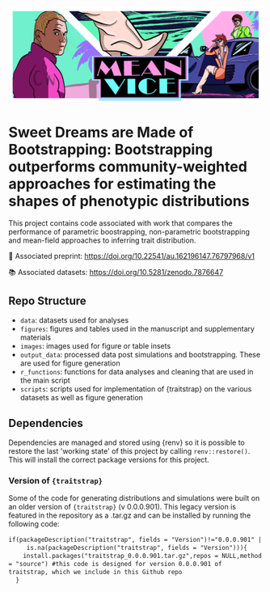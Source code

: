 ![Header](images/Traitstrap_vice.png)

# Sweet Dreams are Made of Bootstrapping: Bootstrapping outperforms community-weighted approaches for estimating the shapes of phenotypic distributions

This project contains code associated with work that compares the performance of
parametric boostrapping, non-parametric bootstrapping and mean-field approaches
to inferring trait distribution.

:newspaper: Associated preprint:
https://doi.org/10.22541/au.162196147.76797968/v1

:books: Associated datasets: https://doi.org/10.5281/zenodo.7876647

## Repo Structure

- `data`: datasets used for analyses
- `figures`: figures and tables used in the manuscript and supplementary
  materials
- `images`: images used for figure or table insets
- `output_data`: processed data post simulations and bootstrapping. These are
  used for figure generation
- `r_functions`: functions for data analyses and cleaning that are used in the
  main script
- `scripts`: scripts used for implementation of {traitstrap} on the various
  datasets as well as figure generation


## Dependencies

Dependencies are managed and stored using {renv} so it is possible to restore
the last 'working state' of this project by calling `renv::restore()`. This will
install the correct package versions for this project.

### Version of `{traitstrap}`

Some of the code for generating distributions and simulations were built on an
older version of `{traitstrap}` (v 0.0.0.901). This legacy version is featured
in the repository as a .tar.gz and can be installed by running the following
code:

```
if(packageDescription("traitstrap", fields = "Version")!="0.0.0.901" |
     is.na(packageDescription("traitstrap", fields = "Version"))){
    install.packages("traitstrap_0.0.0.901.tar.gz",repos = NULL,method = "source") #this code is designed for version 0.0.0.901 of traitstrap, which we include in this Github repo
  }
```
